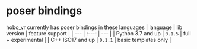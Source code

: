 # poser bindings
hobo_vr currently has poser bindings in these languages
| language | lib version | feature support |
| --- | :---: | --- |
| Python 3.7 and up | `0.1.5` | full + experimental |
| C++ ISO17 and up | `0.1.1` | basic templates only |